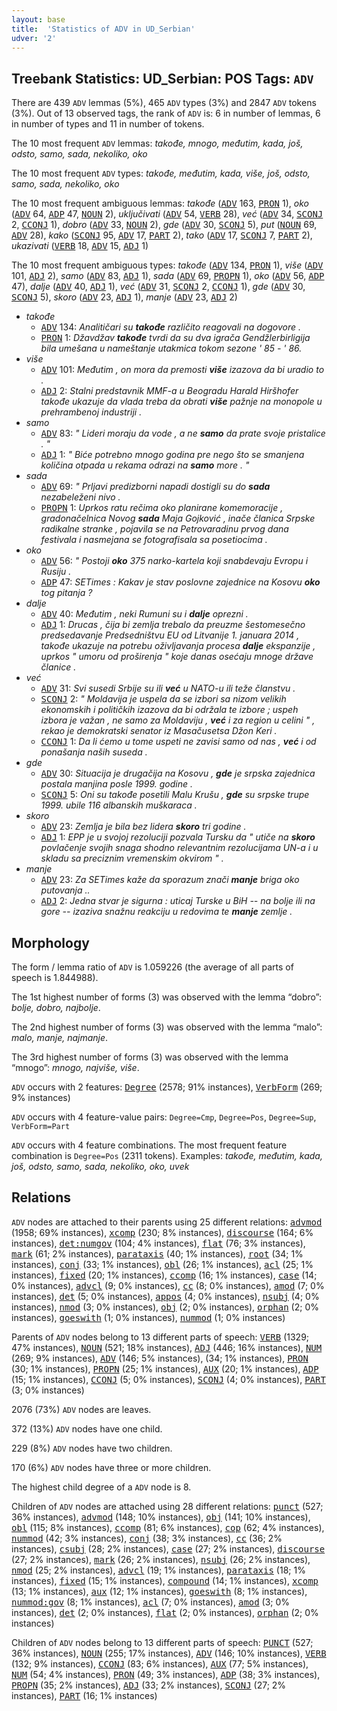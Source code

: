 ```yaml
---
layout: base
title:  'Statistics of ADV in UD_Serbian'
udver: '2'
---
```


## Treebank Statistics: UD_Serbian: POS Tags: `ADV`

There are 439 `ADV` lemmas (5%), 465 `ADV` types (3%) and 2847 `ADV` tokens (3%).
Out of 13 observed tags, the rank of `ADV` is: 6 in number of lemmas, 6 in number of types and 11 in number of tokens.

The 10 most frequent `ADV` lemmas: <em>takođe, mnogo, međutim, kada, još, odsto, samo, sada, nekoliko, oko</em>

The 10 most frequent `ADV` types:  <em>takođe, međutim, kada, više, još, odsto, samo, sada, nekoliko, oko</em>

The 10 most frequent ambiguous lemmas: <em>takođe</em> (<tt><a href="sr-pos-ADV.html">ADV</a></tt> 163, <tt><a href="sr-pos-PRON.html">PRON</a></tt> 1), <em>oko</em> (<tt><a href="sr-pos-ADV.html">ADV</a></tt> 64, <tt><a href="sr-pos-ADP.html">ADP</a></tt> 47, <tt><a href="sr-pos-NOUN.html">NOUN</a></tt> 2), <em>uključivati</em> (<tt><a href="sr-pos-ADV.html">ADV</a></tt> 54, <tt><a href="sr-pos-VERB.html">VERB</a></tt> 28), <em>već</em> (<tt><a href="sr-pos-ADV.html">ADV</a></tt> 34, <tt><a href="sr-pos-SCONJ.html">SCONJ</a></tt> 2, <tt><a href="sr-pos-CCONJ.html">CCONJ</a></tt> 1), <em>dobro</em> (<tt><a href="sr-pos-ADV.html">ADV</a></tt> 33, <tt><a href="sr-pos-NOUN.html">NOUN</a></tt> 2), <em>gde</em> (<tt><a href="sr-pos-ADV.html">ADV</a></tt> 30, <tt><a href="sr-pos-SCONJ.html">SCONJ</a></tt> 5), <em>put</em> (<tt><a href="sr-pos-NOUN.html">NOUN</a></tt> 69, <tt><a href="sr-pos-ADV.html">ADV</a></tt> 28), <em>kako</em> (<tt><a href="sr-pos-SCONJ.html">SCONJ</a></tt> 95, <tt><a href="sr-pos-ADV.html">ADV</a></tt> 17, <tt><a href="sr-pos-PART.html">PART</a></tt> 2), <em>tako</em> (<tt><a href="sr-pos-ADV.html">ADV</a></tt> 17, <tt><a href="sr-pos-SCONJ.html">SCONJ</a></tt> 7, <tt><a href="sr-pos-PART.html">PART</a></tt> 2), <em>ukazivati</em> (<tt><a href="sr-pos-VERB.html">VERB</a></tt> 18, <tt><a href="sr-pos-ADV.html">ADV</a></tt> 15, <tt><a href="sr-pos-ADJ.html">ADJ</a></tt> 1)

The 10 most frequent ambiguous types:  <em>takođe</em> (<tt><a href="sr-pos-ADV.html">ADV</a></tt> 134, <tt><a href="sr-pos-PRON.html">PRON</a></tt> 1), <em>više</em> (<tt><a href="sr-pos-ADV.html">ADV</a></tt> 101, <tt><a href="sr-pos-ADJ.html">ADJ</a></tt> 2), <em>samo</em> (<tt><a href="sr-pos-ADV.html">ADV</a></tt> 83, <tt><a href="sr-pos-ADJ.html">ADJ</a></tt> 1), <em>sada</em> (<tt><a href="sr-pos-ADV.html">ADV</a></tt> 69, <tt><a href="sr-pos-PROPN.html">PROPN</a></tt> 1), <em>oko</em> (<tt><a href="sr-pos-ADV.html">ADV</a></tt> 56, <tt><a href="sr-pos-ADP.html">ADP</a></tt> 47), <em>dalje</em> (<tt><a href="sr-pos-ADV.html">ADV</a></tt> 40, <tt><a href="sr-pos-ADJ.html">ADJ</a></tt> 1), <em>već</em> (<tt><a href="sr-pos-ADV.html">ADV</a></tt> 31, <tt><a href="sr-pos-SCONJ.html">SCONJ</a></tt> 2, <tt><a href="sr-pos-CCONJ.html">CCONJ</a></tt> 1), <em>gde</em> (<tt><a href="sr-pos-ADV.html">ADV</a></tt> 30, <tt><a href="sr-pos-SCONJ.html">SCONJ</a></tt> 5), <em>skoro</em> (<tt><a href="sr-pos-ADV.html">ADV</a></tt> 23, <tt><a href="sr-pos-ADJ.html">ADJ</a></tt> 1), <em>manje</em> (<tt><a href="sr-pos-ADV.html">ADV</a></tt> 23, <tt><a href="sr-pos-ADJ.html">ADJ</a></tt> 2)


* <em>takođe</em>
  * <tt><a href="sr-pos-ADV.html">ADV</a></tt> 134: <em>Analitičari su <b>takođe</b> različito reagovali na dogovore .</em>
  * <tt><a href="sr-pos-PRON.html">PRON</a></tt> 1: <em>Džavdžav <b>takođe</b> tvrdi da su dva igrača Gendžlerbirligija bila umešana u nameštanje utakmica tokom sezone ' 85 - ' 86.</em>
* <em>više</em>
  * <tt><a href="sr-pos-ADV.html">ADV</a></tt> 101: <em>Međutim , on mora da premosti <b>više</b> izazova da bi uradio to .</em>
  * <tt><a href="sr-pos-ADJ.html">ADJ</a></tt> 2: <em>Stalni predstavnik MMF-a u Beogradu Harald Hiršhofer takođe ukazuje da vlada treba da obrati <b>više</b> pažnje na monopole u prehrambenoj industriji .</em>
* <em>samo</em>
  * <tt><a href="sr-pos-ADV.html">ADV</a></tt> 83: <em>" Lideri moraju da vode , a ne <b>samo</b> da prate svoje pristalice . "</em>
  * <tt><a href="sr-pos-ADJ.html">ADJ</a></tt> 1: <em>" Biće potrebno mnogo godina pre nego što se smanjena količina otpada u rekama odrazi na <b>samo</b> more . "</em>
* <em>sada</em>
  * <tt><a href="sr-pos-ADV.html">ADV</a></tt> 69: <em>" Prljavi predizborni napadi dostigli su do <b>sada</b> nezabeleženi nivo .</em>
  * <tt><a href="sr-pos-PROPN.html">PROPN</a></tt> 1: <em>Uprkos ratu rečima oko planirane komemoracije , gradonačelnica Novog <b>sada</b> Maja Gojković , inače članica Srpske radikalne stranke , pojavila se na Petrovaradinu prvog dana festivala i nasmejana se fotografisala sa posetiocima .</em>
* <em>oko</em>
  * <tt><a href="sr-pos-ADV.html">ADV</a></tt> 56: <em>" Postoji <b>oko</b> 375 narko-kartela koji snabdevaju Evropu i Rusiju .</em>
  * <tt><a href="sr-pos-ADP.html">ADP</a></tt> 47: <em>SETimes : Kakav je stav poslovne zajednice na Kosovu <b>oko</b> tog pitanja ?</em>
* <em>dalje</em>
  * <tt><a href="sr-pos-ADV.html">ADV</a></tt> 40: <em>Međutim , neki Rumuni su i <b>dalje</b> oprezni .</em>
  * <tt><a href="sr-pos-ADJ.html">ADJ</a></tt> 1: <em>Drucas , čija bi zemlja trebalo da preuzme šestomesečno predsedavanje Predsedništvu EU od Litvanije 1. januara 2014 , takođe ukazuje na potrebu oživljavanja procesa <b>dalje</b> ekspanzije , uprkos " umoru od proširenja " koje danas osećaju mnoge države članice .</em>
* <em>već</em>
  * <tt><a href="sr-pos-ADV.html">ADV</a></tt> 31: <em>Svi susedi Srbije su ili <b>već</b> u NATO-u ili teže članstvu .</em>
  * <tt><a href="sr-pos-SCONJ.html">SCONJ</a></tt> 2: <em>" Moldavija je uspela da se izbori sa nizom velikih ekonomskih i političkih izazova da bi održala te izbore ; uspeh izbora je važan , ne samo za Moldaviju , <b>već</b> i za region u celini " , rekao je demokratski senator iz Masačusetsa Džon Keri .</em>
  * <tt><a href="sr-pos-CCONJ.html">CCONJ</a></tt> 1: <em>Da li ćemo u tome uspeti ne zavisi samo od nas , <b>već</b> i od ponašanja naših suseda .</em>
* <em>gde</em>
  * <tt><a href="sr-pos-ADV.html">ADV</a></tt> 30: <em>Situacija je drugačija na Kosovu , <b>gde</b> je srpska zajednica postala manjina posle 1999. godine .</em>
  * <tt><a href="sr-pos-SCONJ.html">SCONJ</a></tt> 5: <em>Oni su takođe posetili Malu Krušu , <b>gde</b> su srpske trupe 1999. ubile 116 albanskih muškaraca .</em>
* <em>skoro</em>
  * <tt><a href="sr-pos-ADV.html">ADV</a></tt> 23: <em>Zemlja je bila bez lidera <b>skoro</b> tri godine .</em>
  * <tt><a href="sr-pos-ADJ.html">ADJ</a></tt> 1: <em>EPP je u svojoj rezoluciji pozvala Tursku da " utiče na <b>skoro</b> povlačenje svojih snaga shodno relevantnim rezolucijama UN-a i u skladu sa preciznim vremenskim okvirom " .</em>
* <em>manje</em>
  * <tt><a href="sr-pos-ADV.html">ADV</a></tt> 23: <em>Za SETimes kaže da sporazum znači <b>manje</b> briga oko putovanja ..</em>
  * <tt><a href="sr-pos-ADJ.html">ADJ</a></tt> 2: <em>Jedna stvar je sigurna : uticaj Turske u BiH -- na bolje ili na gore -- izaziva snažnu reakciju u redovima te <b>manje</b> zemlje .</em>

## Morphology

The form / lemma ratio of `ADV` is 1.059226 (the average of all parts of speech is 1.844988).

The 1st highest number of forms (3) was observed with the lemma “dobro”: <em>bolje, dobro, najbolje</em>.

The 2nd highest number of forms (3) was observed with the lemma “malo”: <em>malo, manje, najmanje</em>.

The 3rd highest number of forms (3) was observed with the lemma “mnogo”: <em>mnogo, najviše, više</em>.

`ADV` occurs with 2 features: <tt><a href="sr-feat-Degree.html">Degree</a></tt> (2578; 91% instances), <tt><a href="sr-feat-VerbForm.html">VerbForm</a></tt> (269; 9% instances)

`ADV` occurs with 4 feature-value pairs: `Degree=Cmp`, `Degree=Pos`, `Degree=Sup`, `VerbForm=Part`

`ADV` occurs with 4 feature combinations.
The most frequent feature combination is `Degree=Pos` (2311 tokens).
Examples: <em>takođe, međutim, kada, još, odsto, samo, sada, nekoliko, oko, uvek</em>


## Relations

`ADV` nodes are attached to their parents using 25 different relations: <tt><a href="sr-dep-advmod.html">advmod</a></tt> (1958; 69% instances), <tt><a href="sr-dep-xcomp.html">xcomp</a></tt> (230; 8% instances), <tt><a href="sr-dep-discourse.html">discourse</a></tt> (164; 6% instances), <tt><a href="sr-dep-det-numgov.html">det:numgov</a></tt> (104; 4% instances), <tt><a href="sr-dep-flat.html">flat</a></tt> (76; 3% instances), <tt><a href="sr-dep-mark.html">mark</a></tt> (61; 2% instances), <tt><a href="sr-dep-parataxis.html">parataxis</a></tt> (40; 1% instances), <tt><a href="sr-dep-root.html">root</a></tt> (34; 1% instances), <tt><a href="sr-dep-conj.html">conj</a></tt> (33; 1% instances), <tt><a href="sr-dep-obl.html">obl</a></tt> (26; 1% instances), <tt><a href="sr-dep-acl.html">acl</a></tt> (25; 1% instances), <tt><a href="sr-dep-fixed.html">fixed</a></tt> (20; 1% instances), <tt><a href="sr-dep-ccomp.html">ccomp</a></tt> (16; 1% instances), <tt><a href="sr-dep-case.html">case</a></tt> (14; 0% instances), <tt><a href="sr-dep-advcl.html">advcl</a></tt> (9; 0% instances), <tt><a href="sr-dep-cc.html">cc</a></tt> (8; 0% instances), <tt><a href="sr-dep-amod.html">amod</a></tt> (7; 0% instances), <tt><a href="sr-dep-det.html">det</a></tt> (5; 0% instances), <tt><a href="sr-dep-appos.html">appos</a></tt> (4; 0% instances), <tt><a href="sr-dep-nsubj.html">nsubj</a></tt> (4; 0% instances), <tt><a href="sr-dep-nmod.html">nmod</a></tt> (3; 0% instances), <tt><a href="sr-dep-obj.html">obj</a></tt> (2; 0% instances), <tt><a href="sr-dep-orphan.html">orphan</a></tt> (2; 0% instances), <tt><a href="sr-dep-goeswith.html">goeswith</a></tt> (1; 0% instances), <tt><a href="sr-dep-nummod.html">nummod</a></tt> (1; 0% instances)

Parents of `ADV` nodes belong to 13 different parts of speech: <tt><a href="sr-pos-VERB.html">VERB</a></tt> (1329; 47% instances), <tt><a href="sr-pos-NOUN.html">NOUN</a></tt> (521; 18% instances), <tt><a href="sr-pos-ADJ.html">ADJ</a></tt> (446; 16% instances), <tt><a href="sr-pos-NUM.html">NUM</a></tt> (269; 9% instances), <tt><a href="sr-pos-ADV.html">ADV</a></tt> (146; 5% instances),  (34; 1% instances), <tt><a href="sr-pos-PRON.html">PRON</a></tt> (30; 1% instances), <tt><a href="sr-pos-PROPN.html">PROPN</a></tt> (25; 1% instances), <tt><a href="sr-pos-AUX.html">AUX</a></tt> (20; 1% instances), <tt><a href="sr-pos-ADP.html">ADP</a></tt> (15; 1% instances), <tt><a href="sr-pos-CCONJ.html">CCONJ</a></tt> (5; 0% instances), <tt><a href="sr-pos-SCONJ.html">SCONJ</a></tt> (4; 0% instances), <tt><a href="sr-pos-PART.html">PART</a></tt> (3; 0% instances)

2076 (73%) `ADV` nodes are leaves.

372 (13%) `ADV` nodes have one child.

229 (8%) `ADV` nodes have two children.

170 (6%) `ADV` nodes have three or more children.

The highest child degree of a `ADV` node is 8.

Children of `ADV` nodes are attached using 28 different relations: <tt><a href="sr-dep-punct.html">punct</a></tt> (527; 36% instances), <tt><a href="sr-dep-advmod.html">advmod</a></tt> (148; 10% instances), <tt><a href="sr-dep-obj.html">obj</a></tt> (141; 10% instances), <tt><a href="sr-dep-obl.html">obl</a></tt> (115; 8% instances), <tt><a href="sr-dep-ccomp.html">ccomp</a></tt> (81; 6% instances), <tt><a href="sr-dep-cop.html">cop</a></tt> (62; 4% instances), <tt><a href="sr-dep-nummod.html">nummod</a></tt> (42; 3% instances), <tt><a href="sr-dep-conj.html">conj</a></tt> (38; 3% instances), <tt><a href="sr-dep-cc.html">cc</a></tt> (36; 2% instances), <tt><a href="sr-dep-csubj.html">csubj</a></tt> (28; 2% instances), <tt><a href="sr-dep-case.html">case</a></tt> (27; 2% instances), <tt><a href="sr-dep-discourse.html">discourse</a></tt> (27; 2% instances), <tt><a href="sr-dep-mark.html">mark</a></tt> (26; 2% instances), <tt><a href="sr-dep-nsubj.html">nsubj</a></tt> (26; 2% instances), <tt><a href="sr-dep-nmod.html">nmod</a></tt> (25; 2% instances), <tt><a href="sr-dep-advcl.html">advcl</a></tt> (19; 1% instances), <tt><a href="sr-dep-parataxis.html">parataxis</a></tt> (18; 1% instances), <tt><a href="sr-dep-fixed.html">fixed</a></tt> (15; 1% instances), <tt><a href="sr-dep-compound.html">compound</a></tt> (14; 1% instances), <tt><a href="sr-dep-xcomp.html">xcomp</a></tt> (13; 1% instances), <tt><a href="sr-dep-aux.html">aux</a></tt> (12; 1% instances), <tt><a href="sr-dep-goeswith.html">goeswith</a></tt> (8; 1% instances), <tt><a href="sr-dep-nummod-gov.html">nummod:gov</a></tt> (8; 1% instances), <tt><a href="sr-dep-acl.html">acl</a></tt> (7; 0% instances), <tt><a href="sr-dep-amod.html">amod</a></tt> (3; 0% instances), <tt><a href="sr-dep-det.html">det</a></tt> (2; 0% instances), <tt><a href="sr-dep-flat.html">flat</a></tt> (2; 0% instances), <tt><a href="sr-dep-orphan.html">orphan</a></tt> (2; 0% instances)

Children of `ADV` nodes belong to 13 different parts of speech: <tt><a href="sr-pos-PUNCT.html">PUNCT</a></tt> (527; 36% instances), <tt><a href="sr-pos-NOUN.html">NOUN</a></tt> (255; 17% instances), <tt><a href="sr-pos-ADV.html">ADV</a></tt> (146; 10% instances), <tt><a href="sr-pos-VERB.html">VERB</a></tt> (132; 9% instances), <tt><a href="sr-pos-CCONJ.html">CCONJ</a></tt> (83; 6% instances), <tt><a href="sr-pos-AUX.html">AUX</a></tt> (77; 5% instances), <tt><a href="sr-pos-NUM.html">NUM</a></tt> (54; 4% instances), <tt><a href="sr-pos-PRON.html">PRON</a></tt> (49; 3% instances), <tt><a href="sr-pos-ADP.html">ADP</a></tt> (38; 3% instances), <tt><a href="sr-pos-PROPN.html">PROPN</a></tt> (35; 2% instances), <tt><a href="sr-pos-ADJ.html">ADJ</a></tt> (33; 2% instances), <tt><a href="sr-pos-SCONJ.html">SCONJ</a></tt> (27; 2% instances), <tt><a href="sr-pos-PART.html">PART</a></tt> (16; 1% instances)

